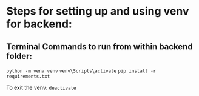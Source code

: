 # Steps for setting up and using venv for backend:

## Terminal Commands to run from within backend folder:
`python -m venv venv`
`venv\Scripts\activate`
`pip install -r requirements.txt`

To exit the venv:
`deactivate`